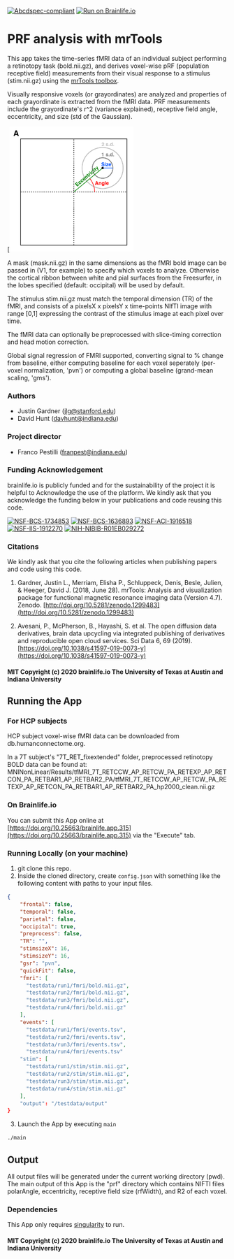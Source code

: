 [![Abcdspec-compliant](https://img.shields.io/badge/ABCD_Spec-v1.1-green.svg)](https://github.com/brain-life/abcd-spec)
[![Run on Brainlife.io](https://img.shields.io/badge/Brainlife-brainlife.app.315-blue.svg)](https://doi.org/10.25663/brainlife.app.315)

# PRF analysis with mrTools

This app takes the time-series fMRI data of an individual subject performing a retinotopy task (bold.nii.gz), and derives voxel-wise pRF (population receptive field) measurements from their visual response to a stimulus (stim.nii.gz) using the [mrTools toolbox](https://github.com/justingardner/mrTools).

Visually responsive voxels (or grayordinates) are analyzed and properties of each grayordinate is extracted from the fMRI data.  PRF measurements include the grayordinate's r^2 (variance explained), receptive field angle, eccentricity, and size (std of the Gaussian).

[![pRF parameters](https://raw.githubusercontent.com/davhunt/pictures/master/Screenshot%20from%202019-04-17%2014-41-11.png)

A mask (mask.nii.gz) in the same dimensions as the fMRI bold image can be passed in (V1, for example) to specify which voxels to analyze. Otherwise the cortical ribbon between white and pial surfaces from the Freesurfer, in the lobes specified (default: occipital) will be used by default.

The stimulus stim.nii.gz must match the temporal dimension (TR) of the fMRI, and consists of a pixelsX x pixelsY x time-points NIfTI image with range [0,1] expressing the contrast of the stimulus image at each pixel over time.

The fMRI data can optionally be preprocessed with slice-timing correction and head motion correction.

Global signal regression of FMRI supported, converting signal to % change from baseline, either computing baseline for each voxel seperately (per-voxel normalization, 'pvn') or computing a global baseline (grand-mean scaling, 'gms').

### Authors
- Justin Gardner (jlg@stanford.edu)
- David Hunt (davhunt@indiana.edu)

### Project director
- Franco Pestilli (franpest@indiana.edu)

### Funding Acknowledgement
brainlife.io is publicly funded and for the sustainability of the project it is helpful to Acknowledge the use of the platform. We kindly ask that you acknowledge the funding below in your publications and code reusing this code.

[![NSF-BCS-1734853](https://img.shields.io/badge/NSF_BCS-1734853-blue.svg)](https://nsf.gov/awardsearch/showAward?AWD_ID=1734853)
[![NSF-BCS-1636893](https://img.shields.io/badge/NSF_BCS-1636893-blue.svg)](https://nsf.gov/awardsearch/showAward?AWD_ID=1636893)
[![NSF-ACI-1916518](https://img.shields.io/badge/NSF_ACI-1916518-blue.svg)](https://nsf.gov/awardsearch/showAward?AWD_ID=1916518)
[![NSF-IIS-1912270](https://img.shields.io/badge/NSF_IIS-1912270-blue.svg)](https://nsf.gov/awardsearch/showAward?AWD_ID=1912270)
[![NIH-NIBIB-R01EB029272](https://img.shields.io/badge/NIH_NIBIB-R01EB029272-green.svg)](https://grantome.com/grant/NIH/R01-EB029272-01)

### Citations
We kindly ask that you cite the following articles when publishing papers and code using this code.

1. Gardner, Justin L., Merriam, Elisha P., Schluppeck, Denis, Besle, Julien, & Heeger, David J. (2018, June 28). mrTools: Analysis and visualization package for functional magnetic resonance imaging data (Version 4.7). Zenodo. [http://doi.org/10.5281/zenodo.1299483](http://doi.org/10.5281/zenodo.1299483)

1. Avesani, P., McPherson, B., Hayashi, S. et al. The open diffusion data derivatives, brain data upcycling via integrated publishing of derivatives and reproducible open cloud services. Sci Data 6, 69 (2019). [https://doi.org/10.1038/s41597-019-0073-y](https://doi.org/10.1038/s41597-019-0073-y)

#### MIT Copyright (c) 2020 brainlife.io The University of Texas at Austin and Indiana University

## Running the App 

### For HCP subjects

HCP subject voxel-wise fMRI data can be downloaded from db.humanconnectome.org.

In a 7T subject's "7T_RET_fixextended" folder, preprocessed retinotopy BOLD data can be found at: MNINonLinear/Results/tfMRI_7T_RETCCW_AP_RETCW_PA_RETEXP_AP_RETCON_PA_RETBAR1_AP_RETBAR2_PA/tfMRI_7T_RETCCW_AP_RETCW_PA_RETEXP_AP_RETCON_PA_RETBAR1_AP_RETBAR2_PA_hp2000_clean.nii.gz

### On Brainlife.io

You can submit this App online at [https://doi.org/10.25663/brainlife.app.315](https://doi.org/10.25663/brainlife.app.315) via the "Execute" tab.

### Running Locally (on your machine)

1. git clone this repo.
2. Inside the cloned directory, create `config.json` with something like the following content with paths to your input files.

```json
{
    "frontal": false,
    "temporal": false,
    "parietal": false,
    "occipital": true,
    "preprocess": false,
    "TR": "",
    "stimsizeX": 16,
    "stimsizeY": 16,
    "gsr": "pvn",
    "quickFit": false,
    "fmri": [
      "testdata/run1/fmri/bold.nii.gz",
      "testdata/run2/fmri/bold.nii.gz",
      "testdata/run3/fmri/bold.nii.gz",
      "testdata/run4/fmri/bold.nii.gz"
    ],
    "events": [
      "testdata/run1/fmri/events.tsv",
      "testdata/run2/fmri/events.tsv",
      "testdata/run3/fmri/events.tsv",
      "testdata/run4/fmri/events.tsv"
    "stim": [
      "testdata/run1/stim/stim.nii.gz",
      "testdata/run2/stim/stim.nii.gz",
      "testdata/run3/stim/stim.nii.gz",
      "testdata/run4/stim/stim.nii.gz"
    ],
    "output": "/testdata/output"
}
```

3. Launch the App by executing `main`

```bash
./main
```

## Output

All output files will be generated under the current working directory (pwd). The main output of this App is the "prf" directory which contains NIFTI files polarAngle, eccentricity, receptive field size (rfWidth), and R2 of each voxel.

### Dependencies

This App only requires [singularity](https://www.sylabs.io/singularity/) to run.

#### MIT Copyright (c) 2020 brainlife.io The University of Texas at Austin and Indiana University
